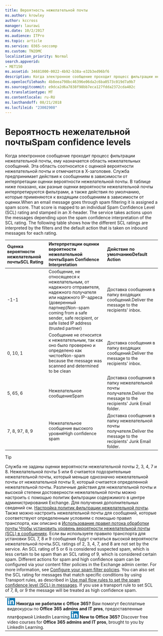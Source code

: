 ```yaml
---
title: Вероятность нежелательной почты
ms.author: krowley
author: kccross
manager: laurawi
ms.date: 10/2/2017
ms.audience: ITPro
ms.topic: article
ms.service: O365-seccomp
ms.custom: TN2DMC
localization_priority: Normal
search.appverid:
- MET150
ms.assetid: 34681000-0022-4b92-b38a-e32b3ed96bf6
description: Когда электронное сообщение проходит процесс фильтрации нежелательной почты, ему назначается область нежелательных сообщений. Эта область соотносится с оценкой вероятности нежелательной почты и отмечается в Х-заголовке. Служба предпринимает действия к сообщениям в зависимости от интерпретации оценки вероятности нежелательной почты. В таблице ниже показано, как разные оценки вероятности нежелательной почты интерпретируются фильтрами, а также действия по умолчанию, которые применяются к входящим сообщениям в зависимости от оценки.
ms.openlocfilehash: 4b8eea798bc46396e06da2c6ba0573c019d7a9b7
ms.sourcegitcommit: e9dca2d6a7838f98bb7eca127fdda2372cda402c
ms.translationtype: MT
ms.contentlocale: ru-RU
ms.lasthandoff: 08/21/2018
ms.locfileid: "23002908"
---
```

# <a name="spam-confidence-levels"></a><span data-ttu-id="d0961-106">Вероятность нежелательной почты</span><span class="sxs-lookup"><span data-stu-id="d0961-106">Spam confidence levels</span></span>

<span data-ttu-id="d0961-p102">Когда электронное сообщение проходит процесс фильтрации нежелательной почты, ему назначается область нежелательных сообщений. Эта область соотносится с оценкой вероятности нежелательной почты и отмечается в Х-заголовке. Служба предпринимает действия к сообщениям в зависимости от интерпретации оценки вероятности нежелательной почты. В таблице ниже показано, как разные оценки вероятности нежелательной почты интерпретируются фильтрами, а также действия по умолчанию, которые применяются к входящим сообщениям в зависимости от оценки.</span><span class="sxs-lookup"><span data-stu-id="d0961-p102">When an email message goes through spam filtering it is assigned a spam score. That score is mapped to an individual Spam Confidence Level (SCL) rating and stamped in an X-header. The service takes actions upon the messages depending upon the spam confidence interpretation of the SCL rating. The following table shows how the different SCL ratings are interpreted by the filters and the default action that is taken on inbound messages for each rating.</span></span>
  
|<span data-ttu-id="d0961-111">**Оценка вероятности нежелательной почты**</span><span class="sxs-lookup"><span data-stu-id="d0961-111">**SCL Rating**</span></span>|<span data-ttu-id="d0961-112">**Интерпретации оценки вероятности нежелательной почты**</span><span class="sxs-lookup"><span data-stu-id="d0961-112">**Spam Confidence Interpretation**</span></span>|<span data-ttu-id="d0961-113">**Действие по умолчанию**</span><span class="sxs-lookup"><span data-stu-id="d0961-113">**Default Action**</span></span>|
|:-----|:-----|:-----|
|<span data-ttu-id="d0961-114">-1</span><span class="sxs-lookup"><span data-stu-id="d0961-114">-1</span></span>  <br/> |<span data-ttu-id="d0961-115">Сообщение, не относящееся к нежелательным, от надежного отправителя, надежного получателя или надежного IP-адреса (доверенный партнер)</span><span class="sxs-lookup"><span data-stu-id="d0961-115">Non-spam coming from a safe sender, safe recipient, or safe listed IP address (trusted partner)</span></span>  <br/> |<span data-ttu-id="d0961-116">Доставка сообщения в папку входящих сообщений.</span><span class="sxs-lookup"><span data-stu-id="d0961-116">Deliver the message to the recipients' inbox.</span></span>  <br/> |
|<span data-ttu-id="d0961-117">0, 1</span><span class="sxs-lookup"><span data-stu-id="d0961-117">0, 1</span></span>  <br/> |<span data-ttu-id="d0961-118">Сообщение не относится к нежелательным, так как оно было проверено и определено как чистое</span><span class="sxs-lookup"><span data-stu-id="d0961-118">Non-spam because the message was scanned and determined to be clean</span></span>  <br/> |<span data-ttu-id="d0961-119">Доставка сообщения в папку входящих сообщений.</span><span class="sxs-lookup"><span data-stu-id="d0961-119">Deliver the message to the recipients' inbox.</span></span>  <br/> |
|<span data-ttu-id="d0961-120">5, 6</span><span class="sxs-lookup"><span data-stu-id="d0961-120">5, 6</span></span>  <br/> | <span data-ttu-id="d0961-121">Нежелательное сообщение</span><span class="sxs-lookup"><span data-stu-id="d0961-121">Spam</span></span>  <br/> |<span data-ttu-id="d0961-122">Доставка сообщения в папку нежелательной почты получателя.</span><span class="sxs-lookup"><span data-stu-id="d0961-122">Deliver the message to the recipients' Junk Email folder.</span></span>  <br/> |
|<span data-ttu-id="d0961-123">7, 8, 9</span><span class="sxs-lookup"><span data-stu-id="d0961-123">7, 8, 9</span></span>  <br/> |<span data-ttu-id="d0961-124">Нежелательное сообщение высокого уровня</span><span class="sxs-lookup"><span data-stu-id="d0961-124">High confidence spam</span></span>  <br/> |<span data-ttu-id="d0961-125">Доставка сообщения в папку нежелательной почты получателя.</span><span class="sxs-lookup"><span data-stu-id="d0961-125">Deliver the message to the recipients' Junk Email folder.</span></span>  <br/> |
   
> [!TIP]
> <span data-ttu-id="d0961-p103">Служба не заданы оценки вероятности нежелательной почты 2, 3, 4, 7 и 8. Нежелательной почты 5 или 6 считается подозрительные нежелательной почты, который меньше однозначно нежелательной почты от нежелательной почты 9, который считается определенной нежелательной почты. Различные действия для нежелательной почты и высокой степени достоверности нежелательной почты можно настроить с помощью политик фильтрации содержимого в центре администрирования Exchange. Для получения дополнительных сведений см. [Настройка политик фильтрации нежелательной почты](configure-your-spam-filter-policies.md). Также можно настроить нежелательной почты для сообщений, которые соответствуют определенным условиям с помощью правил транспорта, как описано в [Использование правил потока обработки почты Чтобы установить уровень вероятности нежелательной почты (SCL) в сообщениях](use-mail-flow-rules-to-set-the-spam-confidence-level-scl-in-messages.md). Если вы используете правило транспорта для установки SCL 7, 8 и 9 сообщения будут считаться высокой вероятности нежелательной почты.</span><span class="sxs-lookup"><span data-stu-id="d0961-p103">SCL ratings of 2, 3, 4, 7, and 8 are not set by the service. An SCL rating of 5 or 6 is considered suspected spam, which is less certain to be spam than an SCL rating of 9, which is considered certain spam. Different actions for spam and high confidence spam can be configured via your content filter policies in the Exchange admin center. For more information, see [Configure your spam filter policies](configure-your-spam-filter-policies.md). You can also set the SCL rating for messages that match specific conditions by using Transport rules, as described in [Use mail flow rules to set the spam confidence level (SCL) in messages](use-mail-flow-rules-to-set-the-spam-confidence-level-scl-in-messages.md). If you use a transport rule to set SCL of 7, 8, or 9 the message will be treated as high confidence spam.</span></span> 
  
||
|:-----|
|<span data-ttu-id="d0961-p104">![Небольшой значок LinkedIn Learning](media/eac8a413-9498-4220-8544-1e37d1aaea13.png) **Никогда не работали с Office 365?**         Вам помогут бесплатные видеокурсы по **Office 365 admins and IT pros**, предоставленные платформой LinkedIn Learning.</span><span class="sxs-lookup"><span data-stu-id="d0961-p104">![The short icon for LinkedIn Learning](media/eac8a413-9498-4220-8544-1e37d1aaea13.png) **New to Office 365?**         Discover free video courses for **Office 365 admins and IT pros**, brought to you by LinkedIn Learning.</span></span> |
   

